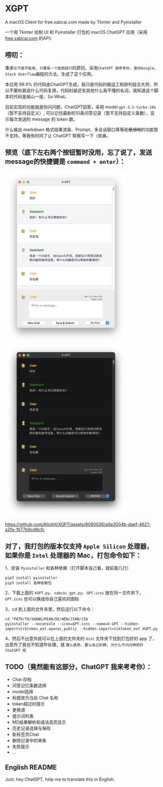 # XGPT
A macOS Client for free.xabcai.com made by Tkinter and Pyinstaller

一个用 Tkinter 绘制 UI 和 Pyinstaller 打包的 macOS ChatGPT 应用（采用 [free.xabcai.com](https://free.xabcai.com) 的API）


## 唠叨：

秉承`又不是不能用`、`只要有一个能跑就行`的原则，采用`ChatGPT 我考考你`、`面向Google、Stack Overflow`编程的方法，生成了这个应用。

本应用 99.9% 的代码由ChatGPT生成，我只是代码的搬运工和排列组合大师，所以不要和我说什么代码复用，代码封装还有其他什么我不懂的名词，我知道这个脚本的代码是屎山一座，So What。

目前实现的功能就是你问问题，ChatGPT回答，采用 model `gpt-3.5-turbo-16k`（暂不支持自定义）, 可以记住最新的10条问答记录（暂不支持自定义条数），显示每次发送的 message 的 token 数。

什么输出 markdown 格式结果渲染、Prompt、多会话窗口等等~~花里胡哨~~的功能暂不支持，等我有时间了让 ChatGPT 帮我写一下（抠鼻。


## 预览（底下左右两个按钮暂时没用，忘了说了，发送message的快捷键是 `command + enter`）：

<img src="/preview/light.png" alt="亮色模式" width="400" align="bottom" /><img src="/preview/dark.png" alt="暗色模式" width="400" align="bottom" />


https://github.com/AlickH/XGPT/assets/6060026/a9a3004b-daef-4621-a2fa-1677b9cd9cfc




## 对了，我打包的版本仅支持 `Apple Silicon` 处理器，如果你是 `Intel` 处理器的 Mac，打包命令如下：

1、安装 `Pyinstaller` 和各种依赖（打开脚本自己看，就前面几行）

    pip3 install pyinstaller
    pip3 install 各种依赖包
      
2、下载上面的 `XGPT.py`、`xabcai_gpt.py`、`GPT.icns` 放在同一文件夹下，`GPT.icns` 也可以换成你自己喜欢的图标

3、cd 到上面的文件夹里，然后运行以下命令：

    cd "PATH/TO/SHANG/MIAN/DE/WEN/JIAN/JIA
    pyinstaller --noconsole --icon=GPT.icns --name=X-GPT --hidden-import=tiktoken_ext.openai_public --hidden-import=tiktoken_ext XGPT.py

4、然后不出意外就可以在上面的文件夹的 `dist` 文件夹下找到打包好的 app 了，出意外了我也不知道咋处理，就 `要么放弃`、`要么自己折腾`、`为什么不问问神奇的 ChatGPT 呢`


## TODO（竟然能有这部分，ChatGPT 我来考考你）：
- Chat 存档
- 问答记忆条数选择
- model选择
- 标题改为当前 Chat 名称
- token超过时提示
- 更换源
- 提示词列表
- MD结果解析和语法高亮显示
- 历史记录选择与保存
- 新标签页Chat
- 删除记录中的单条
- 失败提示
- ...

## English README
Just, hey ChatGPT, help me to translate this in English.
